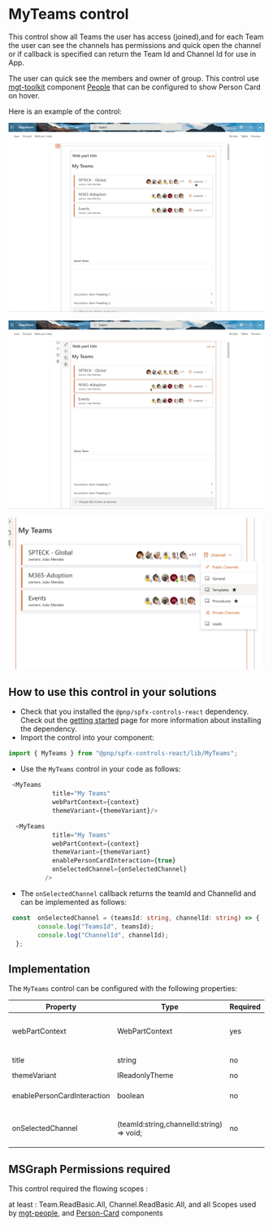 # MyTeams control

This control show all Teams the user has access (joined),and for each Team the user can see the channels has permissions and quick open the channel or if callback is specified can return the Team Id and Channel Id for use in App.

The user can quick see the members and owner of group.
This control use [mgt-toolkit](https://docs.microsoft.com/en-us/graph/toolkit/overview) component [People](https://docs.microsoft.com/en-us/graph/toolkit/components/people) that can be configured to show Person Card on hover.

Here is an example of the control:

![myTeams](../assets/myteams01.gif)

![myTeams](../assets/myteams02.gif)

![myTeams](../assets/myteams01.png)

## How to use this control in your solutions

- Check that you installed the `@pnp/spfx-controls-react` dependency. Check out the [getting started](../../#getting-started) page for more information about installing the dependency.
- Import the control into your component:

```TypeScript
import { MyTeams } from "@pnp/spfx-controls-react/lib/MyTeams";
```

- Use the `MyTeams` control in your code as follows:

```TypeScript
 <MyTeams
            title="My Teams"
            webPartContext={context}
            themeVariant={themeVariant}/>
```

```TypeScript
  <MyTeams
            title="My Teams"
            webPartContext={context}
            themeVariant={themeVariant}
            enablePersonCardInteraction={true}
            onSelectedChannel={onSelectedChannel}
          />
```


- The `onSelectedChannel` callback returns the teamId and ChannelId and can be implemented as follows:

```TypeScript
 const  onSelectedChannel = (teamsId: string, channelId: string) => {
        console.log("TeamsId", teamsId);
        console.log("ChannelId", channelId);
  };
```

## Implementation


The `MyTeams` control can be configured with the following properties:

| Property | Type | Required | Description |
| ---- | ---- | ---- | ---- |
| webPartContext | WebPartContext | yes | The context object of the SPFx loaded webpart |
| title | string | no | Title of WebPart  |
| themeVariant |IReadonlyTheme | no | themeVariant |
| enablePersonCardInteraction | boolean | no | Show Person Card on hover |
| onSelectedChannel | (teamId:string,channelId:string) => void; | no | callBack with TeamId and ChannelId Selected |


 ## MSGraph Permissions required

This control required the flowing scopes :

at least : Team.ReadBasic.All, Channel.ReadBasic.All,
and all Scopes used by [mgt-people](https://docs.microsoft.com/en-us/graph/toolkit/components/people),
and [Person-Card](https://docs.microsoft.com/en-us/graph/toolkit/components/person-card) components 

